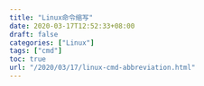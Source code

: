 ```yaml
---
title: "Linux命令缩写"
date: 2020-03-17T12:52:33+08:00
draft: false
categories: ["Linux"]
tags: ["cmd"]
toc: true
url: "/2020/03/17/linux-cmd-abbreviation.html"
---
```

